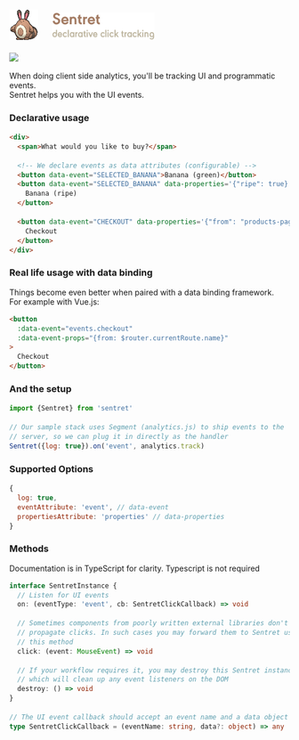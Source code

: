 

![](docs/assets/sentret.gif) &nbsp; &nbsp; ![](docs/assets/title.png)
---

![](https://nodei.co/npm/sentret.png)

When doing client side analytics, you'll be tracking UI and programmatic events.<br>
Sentret helps you with the UI events.

### Declarative usage

```html
<div>
  <span>What would you like to buy?</span>

  <!-- We declare events as data attributes (configurable) -->
  <button data-event="SELECTED_BANANA">Banana (green)</button>
  <button data-event="SELECTED_BANANA" data-properties='{"ripe": true}'>
    Banana (ripe)
  </button>

  <button data-event="CHECKOUT" data-properties='{"from": "products-page"}'>
    Checkout
  </button>
</div>
```

### Real life usage with data binding

Things become even better when paired with a data binding framework.<br>
For example with Vue.js:
```html
<button
  :data-event="events.checkout"
  :data-event-props="{from: $router.currentRoute.name}"
>
  Checkout
</button>
```

### And the setup
```javascript
import {Sentret} from 'sentret'

// Our sample stack uses Segment (analytics.js) to ship events to the
// server, so we can plug it in directly as the handler
Sentret({log: true}).on('event', analytics.track)
```

### Supported Options
```javascript
{
  log: true,
  eventAttribute: 'event', // data-event
  propertiesAttribute: 'properties' // data-properties
}
```

### Methods
Documentation is in TypeScript for clarity. Typescript is not required
```typescript
interface SentretInstance {
  // Listen for UI events
  on: (eventType: 'event', cb: SentretClickCallback) => void

  // Sometimes components from poorly written external libraries don't
  // propagate clicks. In such cases you may forward them to Sentret using
  // this method
  click: (event: MouseEvent) => void

  // If your workflow requires it, you may destroy this Sentret instance
  // which will clean up any event listeners on the DOM
  destroy: () => void
}

// The UI event callback should accept an event name and a data object
type SentretClickCallback = (eventName: string, data?: object) => any
```


